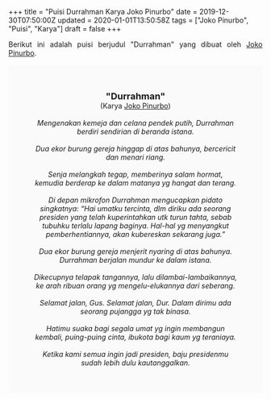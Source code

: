 +++
title = "Puisi Durrahman Karya Joko Pinurbo"
date = 2019-12-30T07:50:00Z
updated = 2020-01-01T13:50:58Z
tags = ["Joko Pinurbo", "Puisi", "Karya"]
draft = false
+++

<div dir="ltr" style="text-align: left;" trbidi="on"><div style="text-align: justify;">Berikut ini adalah puisi berjudul "Durrahman" yang dibuat oleh <a href="https://id.wikipedia.org/wiki/Joko_Pinurbo" target="_blank">Joko Pinurbo</a>.</div><br /><div style="background: #FAFAFA; font-size: 14px; height: auto; margin: 0 auto; padding: 50px; text-align: center; width: auto;"><span style="font-size: 18px;"><b>"Durrahman"</b></span><br />(Karya <a href="https://www.sekata.web.id/tags/joko-pinurbo" target="_blank">Joko Pinurbo</a>)<br /><br /><i>Mengenakan kemeja dan celana pendek putih, Durrahman berdiri sendirian di beranda istana.<br /><br />Dua ekor burung gereja hinggap di atas bahunya, bercericit dan menari riang.<br /><br />Senja melangkah tegap, memberinya salam hormat, kemudia berderap ke dalam matanya yg hangat dan terang.<br /><br />Di depan mikrofon Durrahman mengucapkan pidato singkatnya: “Hai umatku tercinta, dlm diriku ada seorang presiden yang telah kuperintahkan utk turun tahta, sebab tubuhku terlalu lapang baginya. Hal-hal yg menyangkut pemberhentiannya, akan kubereskan sekarang juga.”<br /><br />Dua ekor burung gereja menjerit nyaring di atas bahunya. Durrahman berjalan mundur ke dalam istana.<br /><br />Dikecupnya telapak tangannya, lalu dilambai-lambaikannya, ke arah ribuan orang yg mengelu-elukannya dari seberang.<br /><br />Selamat jalan, Gus. Selamat jalan, Dur. Dalam dirimu ada seorang pujangga yg tak binasa.<br /><br />Hatimu suaka bagi segala umat yg ingin membangun kembali, puing-puing cinta, ibukota bagi kaum yg teraniaya.<br /><br />Ketika kami semua ingin jadi presiden, baju presidenmu sudah lebih dulu kautanggalkan.</i> </div></div>
